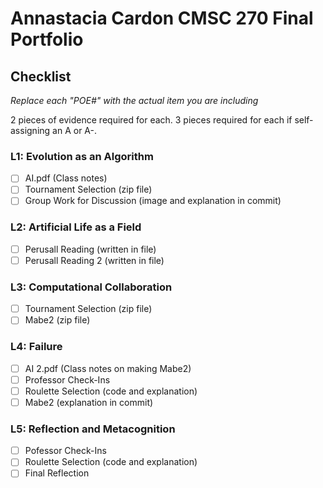 # Annastacia Cardon CMSC 270 Final Portfolio

## Checklist

_Replace each "POE#" with the actual item you are including_

2 pieces of evidence required for each. 3 pieces required for each if self-assigning an A or A-. 

### L1: Evolution as an Algorithm
- [ ] AI.pdf (Class notes)
- [ ] Tournament Selection (zip file)
- [ ] Group Work for Discussion (image and explanation in commit)

### L2: Artificial Life as a Field

- [ ] Perusall Reading (written in file)
- [ ] Perusall Reading 2 (written in file)

### L3: Computational Collaboration

- [ ] Tournament Selection (zip file)
- [ ] Mabe2 (zip file)

### L4: Failure

- [ ] AI 2.pdf (Class notes on making Mabe2)
- [ ] Professor Check-Ins
- [ ] Roulette Selection (code and explanation)
- [ ] Mabe2 (explanation in commit)

### L5: Reflection and Metacognition

- [ ] Pofessor Check-Ins
- [ ] Roulette Selection (code and explanation)
- [ ] Final Reflection
